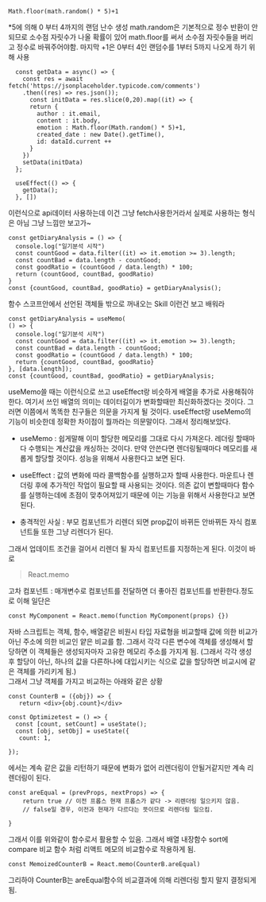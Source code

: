```
Math.floor(math.random() * 5)+1
```
*5에 의해 0 부터 4까지의 랜덤 난수 생성
math.random은 기본적으로 정수 반환이 안되므로 소수점 자릿수가 나올 확률이 있어
math.floor를 써서 소수점 자릿수들을 버리고 정수로 바꿔주어야함. 마지막 +1은 0부터 4인 랜덤수를 1부터 5까지 나오게 하기 위해 사용

```
  const getData = async() => {
    const res = await fetch('https://jsonplaceholder.typicode.com/comments')
    .then((res) => res.json());
      const initData = res.slice(0,20).map((it) => {
      return {
        author : it.email,
        content : it.body,
        emotion : Math.floor(Math.random() * 5)+1,
        created_date : new Date().getTime(),
        id: dataId.current ++
      }
    })
    setData(initData)
  };
  
  useEffect(() => {
    getData();
  }, [])
  ```

  이런식으로 api데이터 사용하는데 이건 그냥 fetch사용한거라서 실제로 사용하는 형식은 아님 그냥 느낌만 보고가~


```
const getDiaryAnalysis = () => {
  console.log("일기분석 시작")
  const countGood = data.filter((it) => it.emotion >= 3).length;
  const countBad = data.length - countGood;
  const goodRatio = (countGood / data.length) * 100;
  return (countGood, countBad, goodRatio)
}
const {countGood, countBad, goodRatio} = getDiaryAnalysis();
```
함수 스코프안에서 선언된 객체들 밖으로 꺼내오는 Skill 
이런건 보고 배워라

```
const getDiaryAnalysis = useMemo(
() => {
  console.log("일기분석 시작")
  const countGood = data.filter((it) => it.emotion >= 3).length;
  const countBad = data.length - countGood;
  const goodRatio = (countGood / data.length) * 100;
  return {countGood, countBad, goodRatio}
}, [data.length]);
const {countGood, countBad, goodRatio} = getDiaryAnalysis;
```
useMemo쓸 때는 이런식으로 쓰고 useEffect랑 비슷하게 배열을 추가로 사용해줘야한다. 여기서 쓰인 배열의 의미는 데이터길이가 변화할때만 최신화하겠다는 것이다. 
그러면 이쯤에서 똑똑한 친구들은 의문을 가지게 될 것이다. useEffect랑 useMemo의 기능이 비슷한데 정확한 차이점이 뭘까라는 의문말이다. 그래서 정리해보았다.
- useMemo : 쉽게말해 이미 할당한 메모리를 그대로 다시 가져온다. 레더링 할때마다 수행되는 계산값을 캐싱하는 것이다. 만약 안쓴다면 렌더링될때마다 메모리를 새롭게 할당할 것이다. 성능을 위해서 사용한다고 보면 된다.
- useEffect : 값의 변화에 따라 콜백함수를 실행하고자 할때 사용한다. 마운트나 렌더링 후에 추가적인 작업이 필요할 때 사용되는 것이다. 의존 값이 변할때마다 함수를 실행하는데에 초점이 맞추어져있기 때문에 이는 기능을 위해서 사용한다고 보면 된다. 

- 충격적인 사실 :  부모 컴포넌트가 리렌더 되면 prop값이 바뀌든 안바뀌든 자식 컴포넌트들 또한 그냥 리렌더가 된다.

그래서 업데이트 조건을 걸어서 리렌더 될 자식 컴포넌트를 지정하는게 된다.
이것이 바로 
> React.memo
 
 고차 컴포넌트 : 매개변수로 컴포넌트를 전달하면 더 좋아진 컴포넌트를 반환한다.정도로 이해 일단은

 ```
 const MyComponent = React.memo(function MyComponent(props) {})
 ```

 자바 스크립트는 객체, 함수, 배열같은 비원시 타입 자료형을 비교할때 값에 의한 비교가 아닌 주소에 의한 비교인 얕은 비교를 함.
 그래서 각각 다른 변수에 객체를 생성해서 할당하면 이 객체들은 생성되자마자 고유한 메모리 주소를 가지게 됨.
 (그래서 각각 생성 후 할당이 아닌, 하나의 값을 다른하나에 대입시키는 식으로 값을 할당하면 비교시에 같은 객체를 가리키게 됨.)  
 그래서 그냥 객체를 가지고 비교하는 아래와 같은 상황
 
 ```
const CounterB = ({obj}) => {
    return <div>{obj.count}</div>

const Optimizetest = () => {
   const [count, setCount] = useState();
   const [obj, setObj] = useState({
    count: 1,

});
```
에서는 계속 같은 값을 리턴하기 때문에 변화가 없어 리렌더링이 안될거같지만 계속 리렌더링이 된다. 


```
const areEqual = (prevProps, nextProps) => {
    return true // 이전 프롭스 현재 프롭스가 같다 -> 리렌더링 일으키지 않음.
    // false일 경우, 이전과 현재가 다르다는 뜻이므로 리렌더링 일으킴.
    
}
```

그래서 이를 위와같이 함수로서 활용할 수 있음.
그래서 배열 내장함수 sort에 compare 비교 함수 처럼 리액트 메모의 비교함수로 작용하게 됨. 

```
const MemoizedCounterB = React.memo(CounterB.areEqual)
```

그리하야 CounterB는 areEqual함수의 비교결과에 의해 리렌더링 할지 말지 결정되게됨.